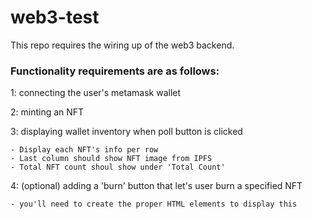 # web3-test

This repo requires the wiring up of the web3 backend.

### Functionality requirements are as follows:

1: connecting the user's metamask wallet

2: minting an NFT

3: displaying wallet inventory when poll button is clicked

    - Display each NFT's info per row
    - Last column should show NFT image from IPFS
    - Total NFT count shoul show under 'Total Count'
    
4: (optional) adding a 'burn' button that let's user burn a specified NFT

    - you'll need to create the proper HTML elements to display this
